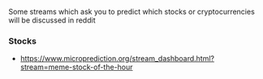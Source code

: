 
Some streams which ask you to predict which stocks or cryptocurrencies will be discussed in reddit


### Stocks 

* https://www.microprediction.org/stream_dashboard.html?stream=meme-stock-of-the-hour





